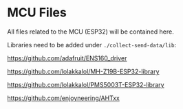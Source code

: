 # MCU Files
All files related to the MCU (ESP32) will be contained here.

Libraries need to be added under `./collect-send-data/lib`:

https://github.com/adafruit/ENS160_driver

https://github.com/lolakkalol/MH-Z19B-ESP32-library

https://github.com/lolakkalol/PMS5003T-ESP32-library

https://github.com/enjoyneering/AHTxx
